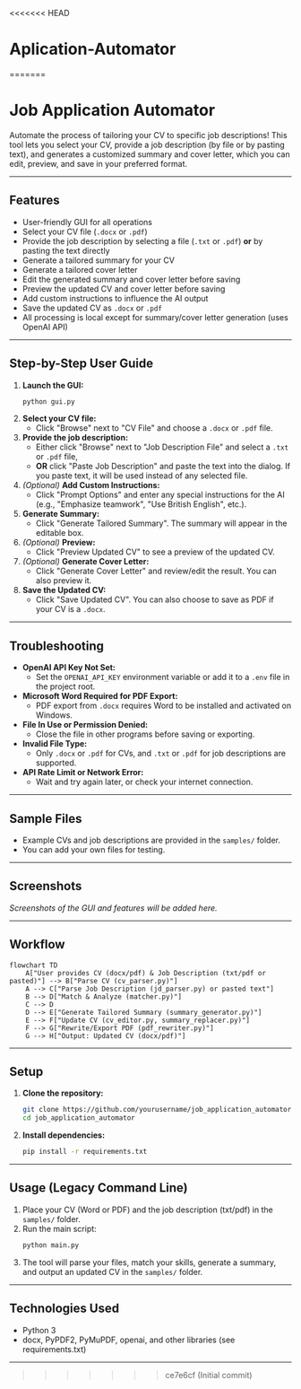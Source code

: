 <<<<<<< HEAD
# Aplication-Automator
=======
# Job Application Automator

Automate the process of tailoring your CV to specific job descriptions! This tool lets you select your CV, provide a job description (by file or by pasting text), and generates a customized summary and cover letter, which you can edit, preview, and save in your preferred format.

---

## Features
- User-friendly GUI for all operations
- Select your CV file (`.docx` or `.pdf`)
- Provide the job description by selecting a file (`.txt` or `.pdf`) **or** by pasting the text directly
- Generate a tailored summary for your CV
- Generate a tailored cover letter
- Edit the generated summary and cover letter before saving
- Preview the updated CV and cover letter before saving
- Add custom instructions to influence the AI output
- Save the updated CV as `.docx` or `.pdf`
- All processing is local except for summary/cover letter generation (uses OpenAI API)

---

## Step-by-Step User Guide

1. **Launch the GUI:**
   ```bash
   python gui.py
   ```
2. **Select your CV file:**
   - Click "Browse" next to "CV File" and choose a `.docx` or `.pdf` file.
3. **Provide the job description:**
   - Either click "Browse" next to "Job Description File" and select a `.txt` or `.pdf` file,
   - **OR** click "Paste Job Description" and paste the text into the dialog. If you paste text, it will be used instead of any selected file.
4. *(Optional)* **Add Custom Instructions:**
   - Click "Prompt Options" and enter any special instructions for the AI (e.g., "Emphasize teamwork", "Use British English", etc.).
5. **Generate Summary:**
   - Click "Generate Tailored Summary". The summary will appear in the editable box.
6. *(Optional)* **Preview:**
   - Click "Preview Updated CV" to see a preview of the updated CV.
7. *(Optional)* **Generate Cover Letter:**
   - Click "Generate Cover Letter" and review/edit the result. You can also preview it.
8. **Save the Updated CV:**
   - Click "Save Updated CV". You can also choose to save as PDF if your CV is a `.docx`.

---

## Troubleshooting

- **OpenAI API Key Not Set:**
  - Set the `OPENAI_API_KEY` environment variable or add it to a `.env` file in the project root.
- **Microsoft Word Required for PDF Export:**
  - PDF export from `.docx` requires Word to be installed and activated on Windows.
- **File In Use or Permission Denied:**
  - Close the file in other programs before saving or exporting.
- **Invalid File Type:**
  - Only `.docx` or `.pdf` for CVs, and `.txt` or `.pdf` for job descriptions are supported.
- **API Rate Limit or Network Error:**
  - Wait and try again later, or check your internet connection.

---

## Sample Files
- Example CVs and job descriptions are provided in the `samples/` folder.
- You can add your own files for testing.

---

## Screenshots

*Screenshots of the GUI and features will be added here.*

---

## Workflow

```mermaid
flowchart TD
    A["User provides CV (docx/pdf) & Job Description (txt/pdf or pasted)"] --> B["Parse CV (cv_parser.py)"]
    A --> C["Parse Job Description (jd_parser.py) or pasted text"]
    B --> D["Match & Analyze (matcher.py)"]
    C --> D
    D --> E["Generate Tailored Summary (summary_generator.py)"]
    E --> F["Update CV (cv_editor.py, summary_replacer.py)"]
    F --> G["Rewrite/Export PDF (pdf_rewriter.py)"]
    G --> H["Output: Updated CV (docx/pdf)"]
```

---

## Setup

1. **Clone the repository:**
   ```bash
   git clone https://github.com/yourusername/job_application_automator.git
   cd job_application_automator
   ```
2. **Install dependencies:**
   ```bash
   pip install -r requirements.txt
   ```

---

## Usage (Legacy Command Line)

1. Place your CV (Word or PDF) and the job description (txt/pdf) in the `samples/` folder.
2. Run the main script:
   ```bash
   python main.py
   ```
3. The tool will parse your files, match your skills, generate a summary, and output an updated CV in the `samples/` folder.

---

## Technologies Used
- Python 3
- docx, PyPDF2, PyMuPDF, openai, and other libraries (see requirements.txt)

---

>>>>>>> ce7e6cf (Initial commit)
